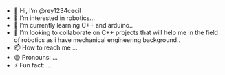 - 👋 Hi, I’m @rey1234cecil
- 👀 I’m interested in robotics...
- 🌱 I’m currently learning C++ and arduino..
- 💞️ I’m looking to collaborate on C++ projects that will help me in the field of robotics as i have mechanical engineering background..
- 📫 How to reach me ...
- 😄 Pronouns: ...
- ⚡ Fun fact: ...

<!---
rey1234cecil/rey1234cecil is a ✨ special ✨ repository because its `README.md` (this file) appears on your GitHub profile.
You can click the Preview link to take a look at your changes.
--->
